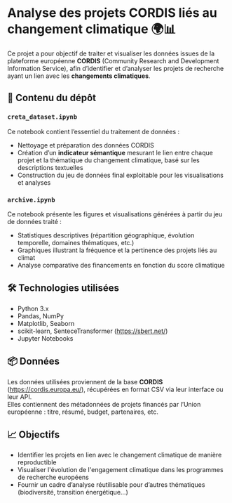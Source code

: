 # Analyse des projets CORDIS liés au changement climatique 🌍📊

Ce projet a pour objectif de traiter et visualiser les données issues de la plateforme européenne **CORDIS** (Community Research and Development Information Service), afin d’identifier et d’analyser les projets de recherche ayant un lien avec les **changements climatiques**.

## 📁 Contenu du dépôt

### `creta_dataset.ipynb`
Ce notebook contient l’essentiel du traitement de données :
- Nettoyage et préparation des données CORDIS
- Création d’un **indicateur sémantique** mesurant le lien entre chaque projet et la thématique du changement climatique, basé sur les descriptions textuelles
- Construction du jeu de données final exploitable pour les visualisations et analyses

### `archive.ipynb`
Ce notebook présente les figures et visualisations générées à partir du jeu de données traité :
- Statistiques descriptives (répartition géographique, évolution temporelle, domaines thématiques, etc.)
- Graphiques illustrant la fréquence et la pertinence des projets liés au climat
- Analyse comparative des financements en fonction du score climatique

## 🛠️ Technologies utilisées

- Python 3.x
- Pandas, NumPy
- Matplotlib, Seaborn
- scikit-learn, SenteceTransformer (https://sbert.net/)
- Jupyter Notebooks

## 📦 Données

Les données utilisées proviennent de la base **CORDIS** (https://cordis.europa.eu/), récupérées en format CSV via leur interface ou leur API.  
Elles contiennent des métadonnées de projets financés par l’Union européenne : titre, résumé, budget, partenaires, etc.

## 📈 Objectifs

- Identifier les projets en lien avec le changement climatique de manière reproductible
- Visualiser l'évolution de l'engagement climatique dans les programmes de recherche européens
- Fournir un cadre d’analyse réutilisable pour d’autres thématiques (biodiversité, transition énergétique…)

